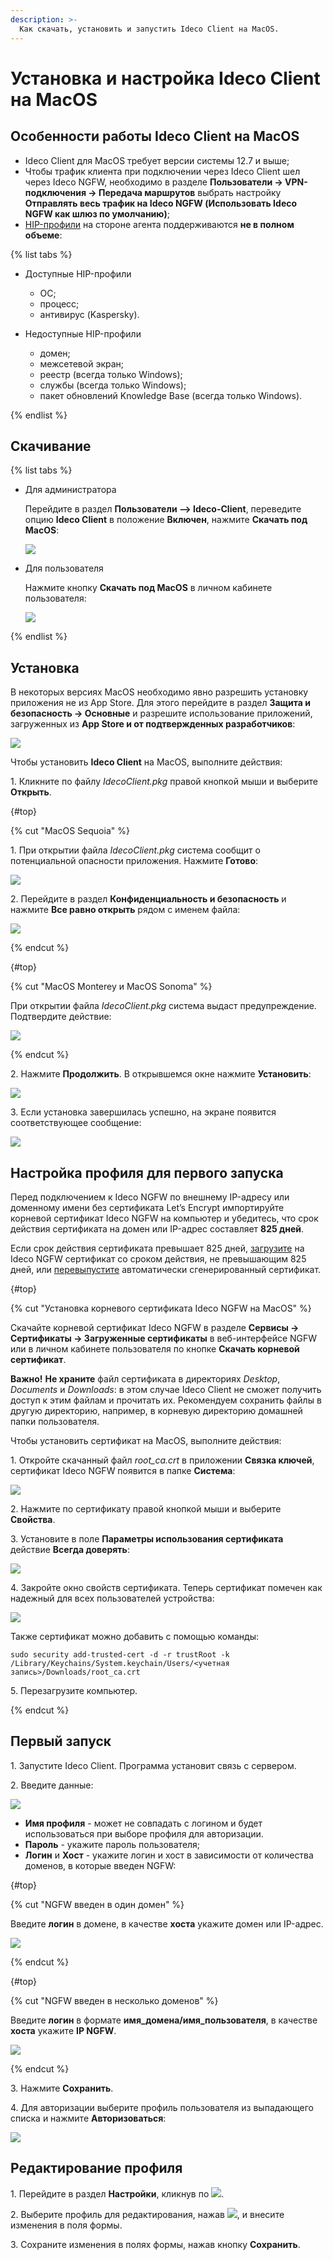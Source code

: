 ```yaml
---
description: >-
  Как скачать, установить и запустить Ideco Client на MacOS.
---
```


# Установка и настройка Ideco Client на MacOS

## Особенности работы Ideco Client на MacOS

* Ideco Client для MacOS требует версии системы 12.7 и выше;
* Чтобы трафик клиента при подключении через Ideco Client шел через Ideco NGFW, необходимо в разделе **Пользователи -> VPN-подключения -> Передача маршрутов** выбрать настройку **Отправлять весь трафик на Ideco NGFW (Использовать Ideco NGFW как шлюз по умолчанию)**;
* [HIP-профили](../../../../ngfw/settings/users/hip-profiles.md) на стороне агента поддерживаются **не в полном объеме**:

{% list tabs %}

- Доступные HIP-профили

  * ОС;
  * процесс;
  * антивирус (Kaspersky).

- Недоступные HIP-профили

  * домен;
  * межсетевой экран;
  * реестр (всегда только Windows);
  * службы (всегда только Windows);
  * пакет обновлений Knowledge Base (всегда только Windows).

{% endlist %}

## Скачивание

{% list tabs %}

- Для администратора

  Перейдите в раздел **Пользователи –> Ideco-Client**, переведите опцию **Ideco Client** в положение **Включен**, нажмите **Скачать под MacOS**:

  ![](../../../../_images/ideco-client5.png)

- Для пользователя

  Нажмите кнопку **Скачать под MacOS** в личном кабинете пользователя:

  ![](../../../../_images/ideco-client7.png)

{% endlist %}

## Установка

В некоторых версиях MacOS необходимо явно разрешить установку приложения не из App Store. Для этого перейдите в раздел **Защита и безопасность -> Основные** и разрешите использование приложений, загруженных из **App Store и от подтвержденных разработчиков**:

![](../../../../_images/ideco-client-macos12.png)

Чтобы установить **Ideco Client** на MacOS, выполните действия:

1\. Кликните по файлу *IdecoClient.pkg* правой кнопкой мыши и выберите **Открыть**. 

{#top}

{% cut "MacOS Sequoia" %}

1\. При открытии файла *IdecoClient.pkg* система сообщит о потенциальной опасности приложения. Нажмите **Готово**:

![](../../../../_images/ideco-client-macos13.png)

2\. Перейдите в раздел **Конфиденциальность и безопасность** и нажмите **Все равно открыть** рядом с именем файла:

![](../../../../_images/ideco-client-macos14.png)

{% endcut %}

{#top}

{% cut "MacOS Monterey и MacOS Sonoma" %}

При открытии файла *IdecoClient.pkg* система выдаст предупреждение. Подтвердите действие:

![](../../../../_images/ideco-client-macos1.png)

{% endcut %}

2\. Нажмите **Продолжить**. В открывшемся окне нажмите **Установить**:

![](../../../../_images/ideco-client-macos3.png)

3\. Если установка завершилась успешно, на экране появится соответствующее сообщение:

![](../../../../_images/ideco-client-macos4.png)

## Настройка профиля для первого запуска

Перед подключением к Ideco NGFW по внешнему IP-адресу или доменному имени без сертификата Let’s Encrypt импортируйте корневой сертификат Ideco NGFW на компьютер и убедитесь, что срок действия сертификата на домен или IP-адрес составляет **825 дней**.

Если срок действия сертификата превышает 825 дней, [загрузите](../../../../ngfw/settings/services/certificates/upload-ssl-certificate-to-server.md) на Ideco NGFW сертификат со сроком действия, не превышающим 825 дней, или [перевыпустите](../../../../ngfw/settings/services/certificates/README.md#процесс-перевыпуска-сертификата) автоматически сгенерированный сертификат.

{#top}

{% cut "Установка корневого сертификата Ideco NGFW на MacOS" %}

Скачайте корневой сертификат Ideco NGFW в разделе **Сервисы -> Сертификаты -> Загруженные сертификаты** в веб-интерфейсе NGFW или в личном кабинете пользователя по кнопке **Скачать корневой сертификат**. 

**Важно!** **Не храните** файл сертификата в директориях *Desktop*, *Documents* и *Downloads*: в этом случае Ideco Client не сможет получить доступ к этим файлам и прочитать их. Рекомендуем сохранить файлы в другую директорию, например, в корневую директорию домашней папки пользователя.

Чтобы установить сертификат на MacOS, выполните действия:

1\. Откройте скачанный файл *root_ca.crt* в приложении **Связка ключей**, сертификат Ideco NGFW появится в папке **Система**:

![](../../../../_images/ideco-client-macos10.png)

2\. Нажмите по сертификату правой кнопкой мыши и выберите **Свойства**.

3\. Установите в поле **Параметры использования сертификата** действие **Всегда доверять**:

![](../../../../_images/ideco-client-macos9.png)

4\. Закройте окно свойств сертификата. Теперь сертификат помечен как надежный для всех пользователей устройства:

![](../../../../_images/ideco-client-macos8.png)

Также сертификат можно добавить с помощью команды:

```
sudo security add-trusted-cert -d -r trustRoot -k /Library/Keychains/System.keychain/Users/<учетная запись>/Downloads/root_ca.crt
```

5\. Перезагрузите компьютер.

{% endcut %}

## Первый запуск

1\. Запустите Ideco Client. Программа установит связь с сервером.

2\. Введите данные:

![](../../../../_images/ideco-client-macos11.png)

* **Имя профиля** - может не совпадать с логином и будет использоваться при выборе профиля для авторизации.
* **Пароль** - укажите пароль пользователя;
* **Логин** и **Хост** - укажите логин и хост в зависимости от количества доменов, в которые введен NGFW:

{#top}

{% cut "NGFW введен в один домен" %}

Введите **логин** в домене, в качестве **хоста** укажите домен или IP-адрес.

![](../../../../_images/ideco-client-macos6.png)

{% endcut %}

{#top}

{% cut "NGFW введен в несколько доменов" %}

Введите **логин** в формате **имя_домена/имя_пользователя**, в качестве **хоста** укажите **IP NGFW**.

![](../../../../_images/ideco-client-macos7.png)

{% endcut %}

3\. Нажмите **Сохранить**.

4\. Для авторизации выберите профиль пользователя из выпадающего списка и нажмите **Авторизоваться**:

![](../../../../_images/ideco-client-macos5.png)

## Редактирование профиля

1\. Перейдите в раздел **Настройки**, кликнув по ![](../../../../_images/icon-gear2.png).

2\. Выберите профиль для редактирования, нажав ![](../../../../_images/icon-edit.png), и внесите изменения в поля формы.

3\. Сохраните изменения в полях формы, нажав кнопку **Сохранить**.